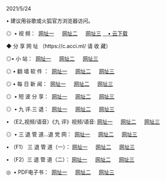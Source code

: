 <p>2021/5/24
<p>• 建议用谷歌或火狐官方浏览器访问。
<p>◎  • 视 频： 
<a href="http://hbb.shirokuriwaki.com/" target="_blank">网址一</a> 　 
<a href="http://hdf.shirokuriwaki.com/" target="_blank">网址二</a> 　 
<a href="http://hzx.shirokuriwaki.com/b.html" target="_blank">网址三</a>
<a href="https://yadi.sk/d/d0sUeAOpal3njw" target="_blank">　• 云下载 </a></p>
<p>◆ 分 享 网 址 <a href="http://hzx.shirokuriwaki.com/a.html"></a>（https://c.acci.ml/ 请 收 藏） </p>

<p>◎•  小 站：  
<a href="http://hbb.shirokuriwaki.com/f.html" target="_blank">网址一</a> 　 
<a href="http://hdf.shirokuriwaki.com/h.html" target="_blank">网址二</a> 　 
<a href="http://hzx.shirokuriwaki.com/k/" target="_blank">网址三</a></p><p>

<p>◎  • 翻 墙 软 件 ：  
<a href="http://hbb.shirokuriwaki.com/ff/" target="_blank">网址一</a> 　 
<a href="http://hdf.shirokuriwaki.com/s/read/a1_nd.html" target="_blank">网址二</a> 　 
<a href="http://hzx.shirokuriwaki.com/ff/index.html" target="_blank">网址三</a></p>
<p>◎  • 每 日 新 闻：  
<a href="http://hbb.shirokuriwaki.com/day/" target="_blank">网址一</a> 　 
<a href="http://hdf.shirokuriwaki.com/day/" target="_blank">网址二</a> 　 
<a href="http://hzx.shirokuriwaki.com/day/index.html" target="_blank">网址三</a></p>
<p>◎   • 短 波 分 享：  
<a href="http://hbb.shirokuriwaki.com/h/" target="_blank">网址一</a> 　 
<a href="http://hdf.shirokuriwaki.com/h/" target="_blank">网址二</a> 　 
<a href="http://hzx.shirokuriwaki.com/h/index.html" target="_blank">网址三</a></p>
<p>◎   • 九 评.三 退：  
<a href="http://hbb.shirokuriwaki.com/t/" target="_blank">网址一</a> 　 
<a href="http://hdf.shirokuriwaki.com/v2/index.html" target="_blank">网址二</a> 　 
<a href="http://hzx.shirokuriwaki.com/tt/index.html" target="_blank">网址三</a> 　</p>
<p>  • （E2_视频/语音）《九 评》视频/语音: 
<a href="http://hbb.shirokuriwaki.com/7738.html" target="_blank">网址一</a> 　 
<a href="http://hdf.shirokuriwaki.com/7614.html" target="_blank">网址二</a> 　 
<a href="http://hzx.shirokuriwaki.com/7633.html" target="_blank">网址三</a></p>
<p>◎   • 三 退 管 道...退 党 网：  
<a href="http://hbb.shirokuriwaki.com/go/td1.html" target="_blank">网址一</a> 　 
<a href="http://hdf.shirokuriwaki.com/go/td2.html" target="_blank">网址二</a> 　 
<a href="http://hzx.shirokuriwaki.com/go/td3.html" target="_blank">网址三</a></p>
<p>  • （F1） 三 退 管 道（一）： 
<a href="http://hbb.shirokuriwaki.com/dd/" target="_blank">网址一</a> 　 
<a href="http://hdf.shirokuriwaki.com/s/read/a1_tdx.html" target="_blank">网址二</a> 　 
<a href="http://hzx.shirokuriwaki.com/dd/" target="_blank">网址三</a></p>
<p>  • （F2）三 退 管 道（二）： 
<a href="http://hdf.shirokuriwaki.com/d/" target="_blank">网址一</a> 　 
<a href="http://hbb.shirokuriwaki.com/d/index.html" target="_blank">网址二</a> 　 
<a href="http://hzx.shirokuriwaki.com/d/" target="_blank">网址三</a></p>
<p>◎   • PDF电子书：  
<a href="http://hbb.shirokuriwaki.com/p/" target="_blank">网址一</a> 　 
<a href="http://hdf.shirokuriwaki.com/p/index.html" target="_blank">网址二</a> 　 
<a href="http://hzx.shirokuriwaki.com/p/" target="_blank">网址三</a></p>
